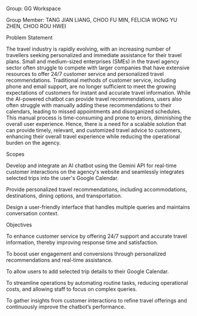 Group: GG Workspace 

Group Member: TANG JIAN LIANG, CHOO FU MIN, FELICIA WONG YU ZHEN, CHOO ROU HWEI 

 

Problem Statement 

The travel industry is rapidly evolving, with an increasing number of travellers seeking personalized and immediate assistance for their travel plans. Small and medium-sized enterprises (SMEs) in the travel agency sector often struggle to compete with larger companies that have extensive resources to offer 24/7 customer service and personalized travel recommendations. Traditional methods of customer service, including phone and email support, are no longer sufficient to meet the growing expectations of customers for instant and accurate travel information. While the AI-powered chatbot can provide travel recommendations, users also often struggle with manually adding these recommendations to their calendars, leading to missed appointments and disorganized schedules. This manual process is time-consuming and prone to errors, diminishing the overall user experience. Hence, there is a need for a scalable solution that can provide timely, relevant, and customized travel advice to customers, enhancing their overall travel experience while reducing the operational burden on the agency.  

 

Scopes 

Develop and integrate an AI chatbot using the Gemini API for real-time customer interactions on the agency's website and seamlessly integrates selected trips into the user's Google Calendar. 

Provide personalized travel recommendations, including accommodations, destinations, dining options, and transportation. 

Design a user-friendly interface that handles multiple queries and maintains conversation context. 

 

Objectives 

To enhance customer service by offering 24/7 support and accurate travel information, thereby improving response time and satisfaction. 

To boost user engagement and conversions through personalized recommendations and real-time assistance. 

To allow users to add selected trip details to their Google Calendar. 

To streamline operations by automating routine tasks, reducing operational costs, and allowing staff to focus on complex queries. 

To gather insights from customer interactions to refine travel offerings and continuously improve the chatbot’s performance.
